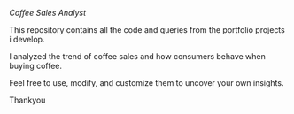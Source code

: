 *Coffee Sales Analyst*

This repository contains all the code and queries from the portfolio projects i develop.

I analyzed the trend of coffee sales and how consumers behave when buying coffee.

Feel free to use, modify, and customize them to uncover your own insights.

Thankyou 
